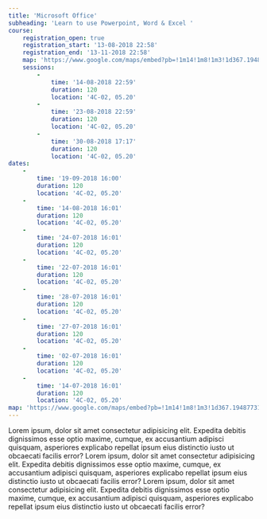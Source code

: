 ```yaml
---
title: 'Microsoft Office'
subheading: 'Learn to use Powerpoint, Word & Excel '
course:
    registration_open: true
    registration_start: '13-08-2018 22:58'
    registration_end: '13-11-2018 22:58'
    map: 'https://www.google.com/maps/embed?pb=!1m14!1m8!1m3!1d367.19487731750047!2d8.409558088524781!3d49.009299223134875!3m2!1i1024!2i768!4f13.1!3m3!1m2!1s0x0%3A0x4de59a21794ee936!2sKarlsruhe+Service+Research+Institute+(KSRI)!5e0!3m2!1sen!2sde!4v1532961299665'
    sessions:
        -
            time: '14-08-2018 22:59'
            duration: 120
            location: '4C-02, 05.20'
        -
            time: '23-08-2018 22:59'
            duration: 120
            location: '4C-02, 05.20'
        -
            time: '30-08-2018 17:17'
            duration: 120
            location: '4C-02, 05.20'
dates:
    -
        time: '19-09-2018 16:00'
        duration: 120
        location: '4C-02, 05.20'
    -
        time: '14-08-2018 16:01'
        duration: 120
        location: '4C-02, 05.20'
    -
        time: '24-07-2018 16:01'
        duration: 120
        location: '4C-02, 05.20'
    -
        time: '22-07-2018 16:01'
        duration: 120
        location: '4C-02, 05.20'
    -
        time: '28-07-2018 16:01'
        duration: 120
        location: '4C-02, 05.20'
    -
        time: '27-07-2018 16:01'
        duration: 120
        location: '4C-02, 05.20'
    -
        time: '02-07-2018 16:01'
        duration: 120
        location: '4C-02, 05.20'
    -
        time: '14-07-2018 16:01'
        duration: 120
        location: '4C-02, 05.20'
map: 'https://www.google.com/maps/embed?pb=!1m14!1m8!1m3!1d367.19487731750047!2d8.409558088524781!3d49.009299223134875!3m2!1i1024!2i768!4f13.1!3m3!1m2!1s0x0%3A0x4de59a21794ee936!2sKarlsruhe+Service+Research+Institute+(KSRI)!5e0!3m2!1sen!2sde!4v1532961299665'
---
```


Lorem ipsum, dolor sit amet consectetur adipisicing elit. Expedita debitis dignissimos esse optio maxime, cumque, ex accusantium adipisci quisquam, asperiores explicabo repellat ipsum eius distinctio iusto ut obcaecati facilis error?
Lorem ipsum, dolor sit amet consectetur adipisicing elit. Expedita debitis dignissimos esse optio maxime, cumque, ex accusantium adipisci quisquam, asperiores explicabo repellat ipsum eius distinctio iusto ut obcaecati facilis error?
Lorem ipsum, dolor sit amet consectetur adipisicing elit. Expedita debitis dignissimos esse optio maxime, cumque, ex accusantium adipisci quisquam, asperiores explicabo repellat ipsum eius distinctio iusto ut obcaecati facilis error?